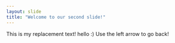 ```yaml
---
layout: slide
title: "Welcome to our second slide!"
---
```

This is my replacement text! hello :)
Use the left arrow to go back!
